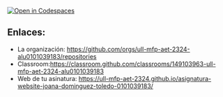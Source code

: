 [![Open in Codespaces](https://classroom.github.com/assets/launch-codespace-7f7980b617ed060a017424585567c406b6ee15c891e84e1186181d67ecf80aa0.svg)](https://classroom.github.com/open-in-codespaces?assignment_repo_id=12887460)


## Enlaces: 

* La organización: https://github.com/orgs/ull-mfp-aet-2324-alu0101039183/repositories
* Classroom:https://classroom.github.com/classrooms/149103963-ull-mfp-aet-2324-alu0101039183
* Web de tu asinatura: https://ull-mfp-aet-2324.github.io/asignatura-website-joana-dominguez-toledo-0101039183/
  

